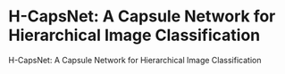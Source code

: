# H-CapsNet: A Capsule Network for Hierarchical Image Classification
H-CapsNet: A Capsule Network for Hierarchical Image Classification
